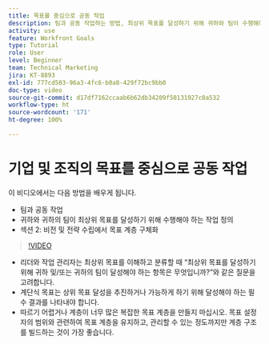 ```yaml
---
title: 목표를 중심으로 공동 작업
description: 팀과 공동 작업하는 방법, 최상위 목표를 달성하기 위해 귀하와 팀이 수행해야 하는 작업을 정의하고 목표 계층을 구체화하는 방법을 알아봅니다.
activity: use
feature: Workfront Goals
type: Tutorial
role: User
level: Beginner
team: Technical Marketing
jira: KT-8893
exl-id: 777cd503-96a3-4fc6-b0a8-429f72bc9bb0
doc-type: video
source-git-commit: d17df7162ccaab6b62db34209f50131927c0a532
workflow-type: ht
source-wordcount: '171'
ht-degree: 100%

---
```


# 기업 및 조직의 목표를 중심으로 공동 작업

이 비디오에서는 다음 방법을 배우게 됩니다.

* 팀과 공동 작업
* 귀하와 귀하의 팀이 최상위 목표를 달성하기 위해 수행해야 하는 작업 정의
* 섹션 2: 비전 및 전략 수립에서 목표 계층 구체화

>[!VIDEO](https://video.tv.adobe.com/v/3416018/?quality=12&learn=on&enablevpops&captions=kor)

<!--
Pro-tips graphic
-->

* 리더와 작업 관리자는 최상위 목표를 이해하고 분류할 때 “최상위 목표를 달성하기 위해 귀하 및/또는 귀하의 팀이 달성해야 하는 항목은 무엇입니까?”와 같은 질문을 고려합니다.
* 계단식 목표는 상위 목표 달성을 추진하거나 가능하게 하기 위해 달성해야 하는 필수 결과를 나타내야 합니다.
* 따르기 어렵거나 계층이 너무 많은 복잡한 목표 계층을 만들지 마십시오. 목표 설정자의 범위와 관련하여 목표 계층을 유지하고, 관리할 수 있는 정도까지만 계층 구조를 빌드하는 것이 가장 좋습니다.
